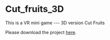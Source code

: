 # Cut_fruits_3D

This is a VR mini game --- 3D version Cut Fruits 

Please download the project [here](https://drive.google.com/file/d/1ApWpU5vX9B17qMw5cjByNIgXoaQHWPIc/view?usp=sharing).